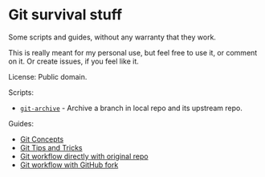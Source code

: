 Git survival stuff
==================

Some scripts and guides, without any warranty that they work.

This is really meant for my personal use, but feel free to use it,
or comment on it. Or create issues, if you feel like it.

License: Public domain.

Scripts:

* [`git-archive`](bin/git-archive) - Archive a branch in local repo and its upstream repo.

Guides:

* [Git Concepts](guides/git-concepts.md)
* [Git Tips and Tricks](guides/git-tips+tricks.md)
* [Git workflow directly with original repo](guides/git-workflow-direct.md)
* [Git workflow with GitHub fork](guides/git-workflow-github-fork.md)

